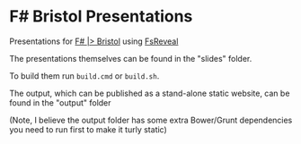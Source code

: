 # F# Bristol Presentations

Presentations for [F# |> Bristol](https://www.meetup.com/FSharpBristol/) using [FsReveal](https://github.com/fsprojects/FsReveal)

The presentations themselves can be found in the "slides" folder.  

To build them run `build.cmd` or `build.sh`.

The output, which can be published as a stand-alone static website, can be found in the "output" folder

(Note, I believe the output folder has some extra Bower/Grunt dependencies you need to run first to make it turly static)